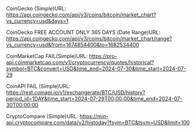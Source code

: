 

CoinGecko (Simple)URL: https://api.coingecko.com/api/v3/coins/bitcoin/market_chart?vs_currency=usd&days=1

CoinGecko FREE ACCOUNT ONLY 365 DAYS (Date Range)URL: https://api.coingecko.com/api/v3/coins/bitcoin/market_chart/range?vs_currency=usd&from=1674854400&to=1682534400


CoinMarketCap  FAIL(Simple)URL: https://pro-api.coinmarketcap.com/v1/cryptocurrency/quotes/historical?symbol=BTC&convert=USD&time_end=2024-07-30&time_start=2024-07-29


CoinAPI  FAIL  (Simple)URL: https://rest.coinapi.io/v1/exchangerate/BTC/USD/history?period_id=1DAY&time_start=2024-07-29T00:00:00&time_end=2024-07-30T00:00:00

CryptoCompare (Simple)URL: https://min-api.cryptocompare.com/data/v2/histoday?fsym=BTC&tsym=USD&limit=100
